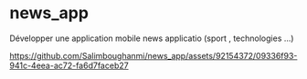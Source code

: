 # news_app
Développer une application mobile news applicatio (sport , technologies ...)


https://github.com/Salimboughanmi/news_app/assets/92154372/09336f93-941c-4eea-ac72-fa6d7faceb27

